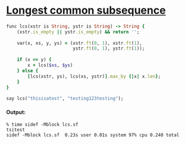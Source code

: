 [1]: http://rosettacode.org/wiki/Longest_common_subsequence

# [Longest common subsequence][1]

```ruby
func lcs(xstr is String, ystr is String) -> String {
    (xstr.is_empty || ystr.is_empty) && return '';
 
    var(x, xs, y, ys) = (xstr.ft(0, 1), xstr.ft(1),
                         ystr.ft(0, 1), ystr.ft(1));
 
    if (x == y) {
        x + lcs($xs, $ys)
    } else {
        [lcs(xstr, ys), lcs(xs, ystr)].max_by {|x| x.len};
    }
}
 
say lcs("thisisatest", "testing123testing");
```

#### Output:
```
% time sidef -Mblock lcs.sf
tsitest
sidef -Mblock lcs.sf  0.23s user 0.01s system 97% cpu 0.240 total
```